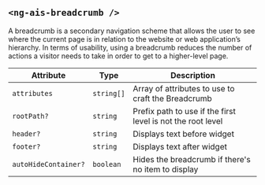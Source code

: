## `<ng-ais-breadcrumb />`

A breadcrumb is a secondary navigation scheme that allows the user to see where the current page is in relation to the website or web application’s hierarchy. In terms of usability, using a breadcrumb reduces the number of actions a visitor needs to take in order to get to a higher-level page.

| Attribute            | Type       | Description
| -                    | -          | -
| `attributes`         | `string[]` | Array of attributes to use to craft the Breadcrumb
| `rootPath?`          | `string`   | Prefix path to use if the first level is not the root level
| `header?`            | `string`   | Displays text before widget
| `footer?`            | `string`   | Displays text after widget
| `autoHideContainer?` | `boolean`  | Hides the breadcrumb if there's no item to display
